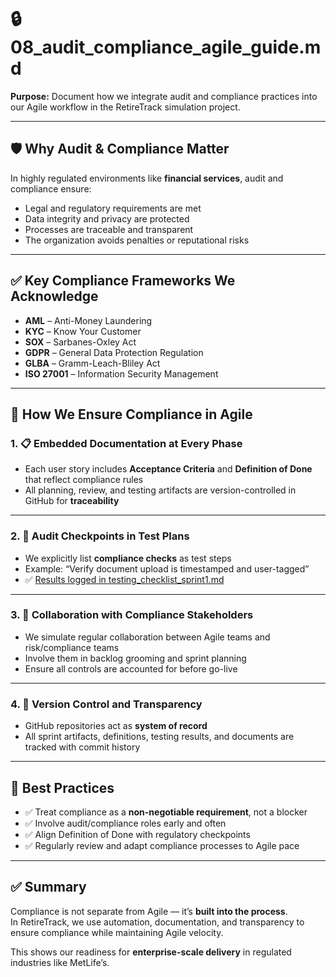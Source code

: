 # 🔒 08_audit_compliance_agile_guide.md  
**Purpose:** Document how we integrate audit and compliance practices into our Agile workflow in the RetireTrack simulation project.

---

## 🛡️ Why Audit & Compliance Matter

In highly regulated environments like **financial services**, audit and compliance ensure:

- Legal and regulatory requirements are met  
- Data integrity and privacy are protected  
- Processes are traceable and transparent  
- The organization avoids penalties or reputational risks

---

## ✅ Key Compliance Frameworks We Acknowledge

- **AML** – Anti-Money Laundering  
- **KYC** – Know Your Customer  
- **SOX** – Sarbanes-Oxley Act  
- **GDPR** – General Data Protection Regulation  
- **GLBA** – Gramm-Leach-Bliley Act  
- **ISO 27001** – Information Security Management  

---

## 🔁 How We Ensure Compliance in Agile

### 1. 📋 Embedded Documentation at Every Phase

- Each user story includes **Acceptance Criteria** and **Definition of Done** that reflect compliance rules  
- All planning, review, and testing artifacts are version-controlled in GitHub for **traceability**  

---

### 2. 🧪 Audit Checkpoints in Test Plans

- We explicitly list **compliance checks** as test steps  
- Example: “Verify document upload is timestamped and user-tagged”  
- ✅ [Results logged in testing_checklist_sprint1.md](../docs/testing_checklist_sprint1.md)




---

### 3. 🧠 Collaboration with Compliance Stakeholders

- We simulate regular collaboration between Agile teams and risk/compliance teams  
- Involve them in backlog grooming and sprint planning  
- Ensure all controls are accounted for before go-live

---

### 4. 📁 Version Control and Transparency

- GitHub repositories act as **system of record**  
- All sprint artifacts, definitions, testing results, and documents are tracked with commit history

---

## 🧠 Best Practices

- ✅ Treat compliance as a **non-negotiable requirement**, not a blocker  
- ✅ Involve audit/compliance roles early and often  
- ✅ Align Definition of Done with regulatory checkpoints  
- ✅ Regularly review and adapt compliance processes to Agile pace

---

## ✅ Summary

Compliance is not separate from Agile — it’s **built into the process**.  
In RetireTrack, we use automation, documentation, and transparency to ensure compliance while maintaining Agile velocity.

This shows our readiness for **enterprise-scale delivery** in regulated industries like MetLife’s.
 
